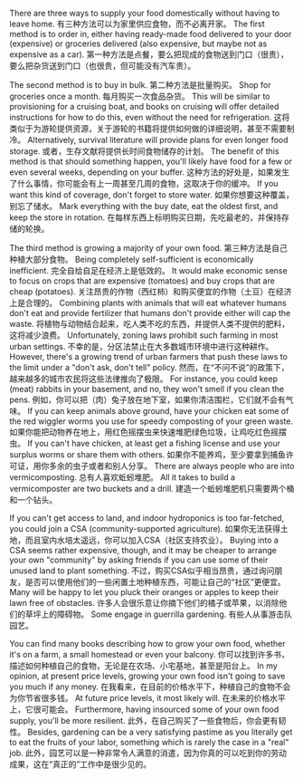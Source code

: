 There  are  three  ways  to  supply  your  food  domestically  without  having  to leave  home.
有三种方法可以为家里供应食物，而不必离开家。
The  first  method  is  to  order  in,  either  having  ready-made  food delivered  to  your  door  (expensive)  or  groceries  delivered  (also  expensive,  but maybe not as expensive as a car).
第一种方法是点餐，要么把现成的食物送到门口（很贵），要么把杂货送到门口（也很贵，但可能没有汽车贵）。

The second method is to buy in bulk.
第二种方法是批量购买。
Shop for groceries once a month.
每月购买一次食品杂货。
This will  be  similar  to  provisioning  for  a  cruising  boat,  and  books  on  cruising  will offer  detailed  instructions  for  how  to  do  this,  even  without  the  need  for refrigeration.
这将类似于为游轮提供资源，关于游轮的书籍将提供如何做的详细说明，甚至不需要制冷。
Alternatively, survival literature will provide plans for even longer food storage.
或者，生存文献将提供长时间食物储存的计划。
The benefit of this method is that should something happen, you'll likely have food for a few or even several weeks, depending on your buffer.
这种方法的好处是，如果发生了什么事情，你可能会有上一周甚至几周的食物，这取决于你的缓冲。
If you want this kind of coverage, don't forget to store water.
如果你想要这种覆盖，别忘了储水。
Mark everything with the buy date, eat the oldest first, and keep the store in rotation.
在每样东西上标明购买日期，先吃最老的，并保持存储的轮换。

The third method is growing a majority of your own food.
第三种方法是自己种植大部分食物。
Being completely self-sufficient  is  economically  inefficient.
完全自给自足在经济上是低效的。
It  would  make  economic  sense  to focus  on  crops  that  are  expensive  (tomatoes)  and  buy  crops  that  are  cheap (potatoes).
关注昂贵的作物（西红柿）和购买便宜的作物（土豆）在经济上是合理的。
Combining plants  with animals that  will  eat whatever humans  don't eat  and  provide  fertilizer  that  humans  don't  provide  either  will  cap  the  waste.
将植物与动物结合起来，吃人类不吃的东西，并提供人类不提供的肥料，这将减少浪费。
Unfortunately,  zoning  laws  prohibit  such  farming  in  most  urban  settings.
不幸的是，分区法禁止在大多数城市环境中进行这种耕作。
However,  there's  a  growing  trend  of  urban  farmers that  push  these  laws  to  the limit under a "don't ask, don't tell" policy.
然而，在“不问不说”的政策下，越来越多的城市农民将这些法律推向了极限。
For instance, you could keep (meat) rabbits in your basement, and no, they won't smell if you clean the pens.
例如，你可以把（肉）兔子放在地下室，如果你清洁围栏，它们就不会有气味。
If you can keep animals above ground, have your chicken eat some of the red wiggler worms  you  use  for  speedy  composting  of  your  green  waste.
如果你能把动物养在地上，用红色摇摆虫来快速堆肥绿色垃圾，让鸡吃红色摇摆虫。
If  you  can't  have chicken, at least get a fishing license and use your surplus worms or share them with others.
如果你不能养鸡，至少要拿到捕鱼许可证，用你多余的虫子或者和别人分享。
There are always people who are into vermicomposting.
总有人喜欢蚯蚓堆肥。
All it takes to build a vermicomposter are two buckets and a drill.
建造一个蚯蚓堆肥机只需要两个桶和一个钻头。

If you can't get access to land, and indoor hydroponics is too far-fetched, you could join a CSA (community-supported agriculture).
如果你无法获得土地，而且室内水培太遥远，你可以加入CSA（社区支持农业）。
Buying into a CSA seems rather  expensive,  though,  and  it  may  be  cheaper  to  arrange  your  own "community" by asking friends if you can use some of their unused land to plant something.
不过，购买CSA似乎相当昂贵，通过询问朋友，是否可以使用他们的一些闲置土地种植东西，可能让自己的“社区”更便宜。
Many will be happy to let you pluck their oranges or apples to keep their lawn free of obstacles.
许多人会很乐意让你摘下他们的橘子或苹果，以消除他们的草坪上的障碍物。
Some engage in guerrilla gardening.
有些人从事游击队园艺。

You can find many books describing how to grow your own food, whether it's on a farm, a small homestead or even your balcony.
你可以找到许多书，描述如何种植自己的食物，无论是在农场、小宅基地，甚至是阳台上。
In my opinion, at present price levels, growing your own food isn't going to save you much if any money.
在我看来，在目前的价格水平下，种植自己的食物不会为你节省很多钱。
At future price levels, it most likely will.
在未来的价格水平上，它很可能会。
Furthermore, having insourced some of your own food supply, you'll be more resilient.
此外，在自己购买了一些食物后，你会更有韧性。
Besides, gardening can be a very satisfying pastime as you literally get to eat the fruits of your labor, something which is rarely the case in a "real" job.
此外，园艺可以是一种非常令人满意的消遣，因为你真的可以吃到你的劳动成果，这在“真正的”工作中是很少见的。
